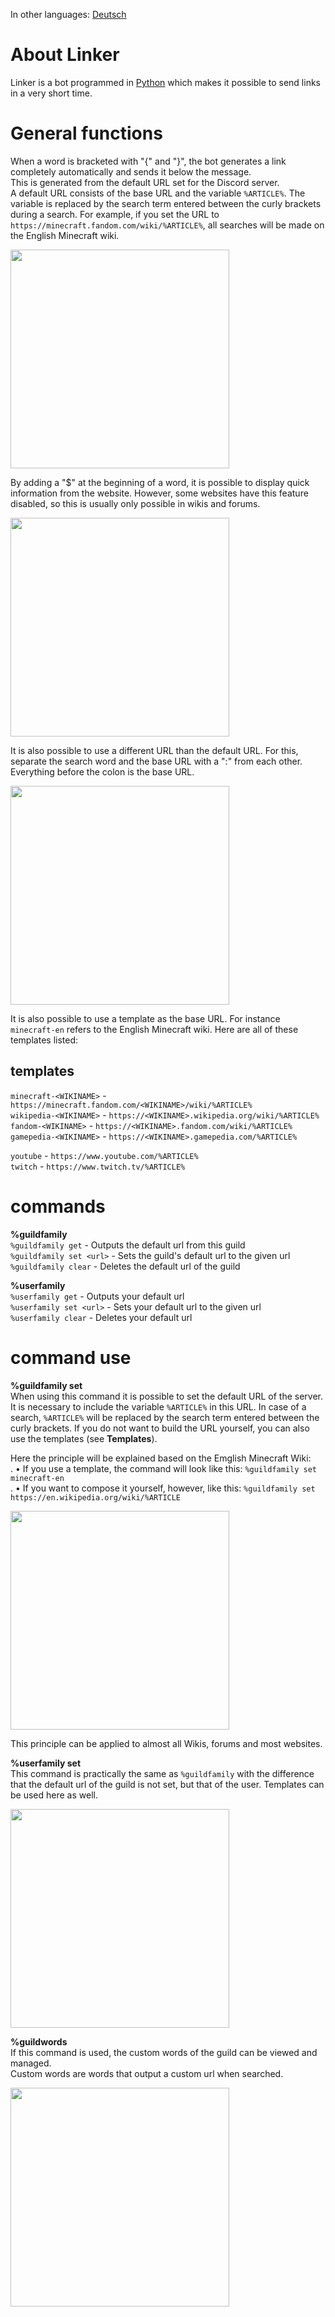 In other languages: [Deutsch](https://gist.github.com/DwarflinDeveloping/3dd8f1a76e0c99f61179dab993728a0b)

# About Linker
Linker is a bot programmed in [Python](https://www.python.org/) which makes it possible to send links in a very short time.

# General functions
When a word is bracketed with "{" and "}", the bot generates a link completely automatically and sends it below the message.<br>
This is generated from the default URL set for the Discord server.<br>
A default URL consists of the base URL and the variable `%ARTICLE%`.
The variable is replaced by the search term entered between the curly brackets during a search.
For example, if you set the URL to `https://minecraft.fandom.com/wiki/%ARTICLE%`, all searches will be made on the English Minecraft wiki.

<img src="https://cdn.discordapp.com/attachments/822481246097113118/824293121964900372/Usage1.png" width="350px" />

By adding a "$" at the beginning of a word, it is possible to display quick information from the website.
However, some websites have this feature disabled, so this is usually only possible in wikis and forums.

<img src="https://cdn.discordapp.com/attachments/822481246097113118/824295598433501195/Usage3.png" width="350px" />

It is also possible to use a different URL than the default URL. For this, separate the search word and the base URL with a ":" from each other.
Everything before the colon is the base URL.

<img src="https://cdn.discordapp.com/attachments/822481246097113118/824301631247482900/Usage4.png" width="350px" />

It is also possible to use a template as the base URL. For instance `minecraft-en` refers to the English Minecraft wiki.
Here are all of these templates listed:

## templates

`minecraft-<WIKINAME>` - `https://minecraft.fandom.com/<WIKINAME>/wiki/%ARTICLE%`<br>
`wikipedia-<WIKINAME>` - `https://<WIKINAME>.wikipedia.org/wiki/%ARTICLE%`<br>
`fandom-<WIKINAME>` - `https://<WIKINAME>.fandom.com/wiki/%ARTICLE%`<br>
`gamepedia-<WIKINAME>` - `https://<WIKINAME>.gamepedia.com/%ARTICLE%`

`youtube` - `https://www.youtube.com/%ARTICLE%`<br>
`twitch` - `https://www.twitch.tv/%ARTICLE%`

# commands

**%guildfamily**<br>
`%guildfamily get` - Outputs the default url from this guild<br>
`%guildfamily set <url>` - Sets the guild's default url to the given url<br>
`%guildfamily clear` - Deletes the default url of the guild

**%userfamily**<br>
`%userfamily get` - Outputs your default url<br>
`%userfamily set <url>` - Sets your default url to the given url<br>
`%userfamily clear` - Deletes your default url

# command use

**%guildfamily set**<br>
When using this command it is possible to set the default URL of the server.
It is necessary to include the variable `%ARTICLE%` in this URL. In case of a search, `%ARTICLE%` will be replaced by the search term entered between the curly brackets.
If you do not want to build the URL yourself, you can also use the templates (see **Templates**).

Here the principle will be explained based on the Emglish Minecraft Wiki:<br>.
• If you use a template, the command will look like this: `%guildfamily set minecraft-en`<br>.
• If you want to compose it yourself, however, like this: `%guildfamily set https://en.wikipedia.org/wiki/%ARTICLE`

<img src="https://cdn.discordapp.com/attachments/805136929750122497/824701089164165130/Usage5.png" width="350px" />

This principle can be applied to almost all Wikis, forums and most websites.

**%userfamily set**<br>
This command is practically the same as `%guildfamily` with the difference that the default url of the guild is not set, but that of the user. Templates can be used here as well.

<img src="https://cdn.discordapp.com/attachments/805136929750122497/824704011550326805/Usage6.png" width="350px" />

**%guildwords**<br>
If this command is used, the custom words of the guild can be viewed and managed.<br>
Custom words are words that output a custom url when searched.

<img src="https://cdn.discordapp.com/attachments/805136929750122497/824709866681139250/Usage7.png" width="350px" />
